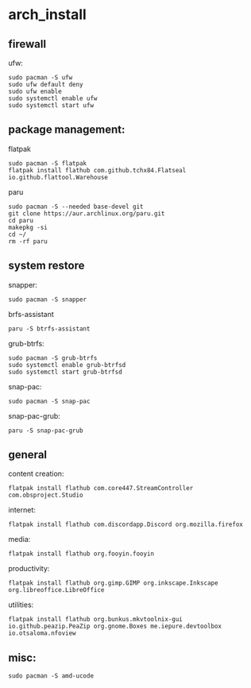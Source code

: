 # arch_install
## firewall
ufw:
```
sudo pacman -S ufw
sudo ufw default deny
sudo ufw enable
sudo systemctl enable ufw
sudo systemctl start ufw
```
## package management:
flatpak
```
sudo pacman -S flatpak
flatpak install flathub com.github.tchx84.Flatseal io.github.flattool.Warehouse
```
paru
```
sudo pacman -S --needed base-devel git
git clone https://aur.archlinux.org/paru.git
cd paru
makepkg -si
cd ~/
rm -rf paru
```
## system restore
snapper:
```
sudo pacman -S snapper
```
brfs-assistant
```
paru -S btrfs-assistant
```
grub-btrfs:
```
sudo pacman -S grub-btrfs
sudo systemctl enable grub-btrfsd
sudo systemctl start grub-btrfsd
```
snap-pac:
```
sudo pacman -S snap-pac
```
snap-pac-grub:
```
paru -S snap-pac-grub
```
## general
content creation:
```
flatpak install flathub com.core447.StreamController com.obsproject.Studio
```
internet:
```
flatpak install flathub com.discordapp.Discord org.mozilla.firefox
```
media:
```
flatpak install flathub org.fooyin.fooyin
```
productivity:
```
flatpak install flathub org.gimp.GIMP org.inkscape.Inkscape org.libreoffice.LibreOffice
```
utilities:
```
flatpak install flathub org.bunkus.mkvtoolnix-gui io.github.peazip.PeaZip org.gnome.Boxes me.iepure.devtoolbox io.otsaloma.nfoview
```
## misc:
```
sudo pacman -S amd-ucode
```
